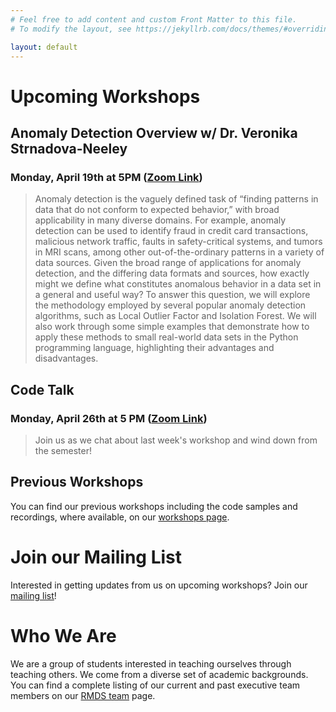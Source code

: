 ```yaml
---
# Feel free to add content and custom Front Matter to this file.
# To modify the layout, see https://jekyllrb.com/docs/themes/#overriding-theme-defaults

layout: default
---
```


# Upcoming Workshops

## Anomaly Detection Overview w/ Dr. Veronika Strnadova-Neeley

### Monday, April 19th at 5PM ([Zoom Link](https://us02web.zoom.us/meeting/register/tZwrdemtqDsvG9WMAxjs-izv6TE-MR4vZLla))

> Anomaly detection is the vaguely defined task of “finding patterns in data that do not conform to expected behavior,” with broad applicability in many diverse domains. For example, anomaly detection can be used to identify fraud in credit card transactions, malicious network traffic, faults in safety-critical systems, and tumors in MRI scans, among other out-of-the-ordinary patterns in a variety of data sources. Given the broad range of applications for anomaly detection, and the differing data formats and sources, how exactly might we define what constitutes anomalous behavior in a data set in a general and useful way? To answer this question, we will explore the methodology employed by several popular anomaly detection algorithms, such as Local Outlier Factor and Isolation Forest. We will also work through some simple examples that demonstrate how to apply these methods to small real-world data sets in the Python programming language, highlighting their advantages and disadvantages.

## Code Talk

### Monday, April 26th at 5 PM ([Zoom Link](https://us02web.zoom.us/meeting/register/tZctfu2pqzwuGN3fQWEFfeZEeXjtUl0ubPfm))

> Join us as we chat about last week's workshop and wind down from the semester!

## Previous Workshops

You can find our previous workshops including the code samples and recordings, where available, on our [workshops page]().

# Join our Mailing List

Interested in getting updates from us on upcoming workshops? Join our [mailing list](https://tech.us19.list-manage.com/subscribe?u=29a4e588ed2a6dce8a79fe97a&id=0fe8932d9b)!

# Who We Are

We are a group of students interested in teaching ourselves through teaching others. We come from a diverse set of academic backgrounds. You can find a complete listing of our current and past executive team members on our [RMDS team](./rmds-team.html) page.





